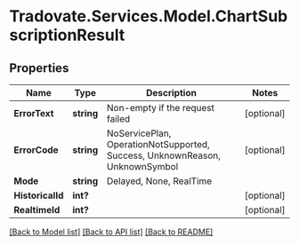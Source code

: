 # Tradovate.Services.Model.ChartSubscriptionResult
## Properties

Name | Type | Description | Notes
------------ | ------------- | ------------- | -------------
**ErrorText** | **string** | Non-empty if the request failed | [optional] 
**ErrorCode** | **string** | NoServicePlan, OperationNotSupported, Success, UnknownReason, UnknownSymbol | [optional] 
**Mode** | **string** | Delayed, None, RealTime | 
**HistoricalId** | **int?** |  | [optional] 
**RealtimeId** | **int?** |  | [optional] 

[[Back to Model list]](../README.md#documentation-for-models) [[Back to API list]](../README.md#documentation-for-api-endpoints) [[Back to README]](../README.md)

